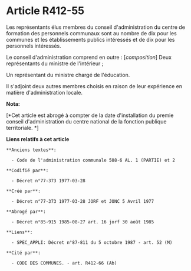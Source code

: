 # Article R412-55

Les représentants élus membres du conseil d'administration du centre de formation des personnels communaux sont au nombre de
dix pour les communes et les établissements publics intéressés et de dix pour les personnels intéressés.

Le conseil d'administration comprend en outre : [*composition*]        Deux représentants du ministre de l'intérieur ;

Un représentant du ministre chargé de l'éducation.

Il s'adjoint deux autres membres choisis en raison de leur expérience en matière d'administration locale.

**Nota:**

[*Cet article est abrogé à compter de la date d'installation du premie conseil d'administration du centre national de la
fonction publique territoriale. *]

**Liens relatifs à cet article**

	**Anciens textes**:

	  - Code de l'administration communale 508-6 AL. 1 (PARTIE) et 2

	**Codifié par**:

	  - Décret n°77-373 1977-03-28

	**Créé par**:

	  - Décret n°77-373 1977-03-28 JORF et JONC 5 Avril 1977

	**Abrogé par**:

	  - Décret n°85-915 1985-08-27 art. 16 jorf 30 août 1985

	**Liens**:

	  - SPEC_APPLI: Décret n°87-811 du 5 octobre 1987 - art. 52 (M)

	**Cité par**:

	  - CODE DES COMMUNES. - art. R412-66 (Ab)
